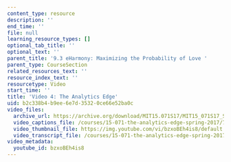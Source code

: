 ```yaml
---
content_type: resource
description: ''
end_time: ''
file: null
learning_resource_types: []
optional_tab_title: ''
optional_text: ''
parent_title: '9.3 eHarmony: Maximizing the Probability of Love '
parent_type: CourseSection
related_resources_text: ''
resource_index_text: ''
resourcetype: Video
start_time: ''
title: 'Video 4: The Analytics Edge'
uid: b2c338b4-b9ee-6e7d-3532-0ce66e52ba0c
video_files:
  archive_url: https://archive.org/download/MIT15.071S17/MIT15_071S17_Session_9.3.07_300k.mp4
  video_captions_file: /courses/15-071-the-analytics-edge-spring-2017/764d1229a662559a878221a304612cff_bzxoBEh4is8.vtt
  video_thumbnail_file: https://img.youtube.com/vi/bzxoBEh4is8/default.jpg
  video_transcript_file: /courses/15-071-the-analytics-edge-spring-2017/b9e996ac3393bfbd934bae77ec8292ae_bzxoBEh4is8.pdf
video_metadata:
  youtube_id: bzxoBEh4is8
---
```

